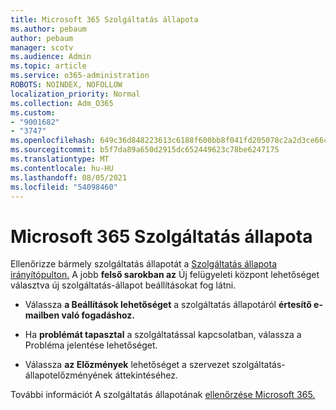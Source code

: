 ```yaml
---
title: Microsoft 365 Szolgáltatás állapota
ms.author: pebaum
author: pebaum
manager: scotv
ms.audience: Admin
ms.topic: article
ms.service: o365-administration
ROBOTS: NOINDEX, NOFOLLOW
localization_priority: Normal
ms.collection: Adm_O365
ms.custom:
- "9001682"
- "3747"
ms.openlocfilehash: 649c36d848223613c6188f600bb8f041fd205078c2a2d3ce66cb3387a4f84bd7
ms.sourcegitcommit: b5f7da89a650d2915dc652449623c78be6247175
ms.translationtype: MT
ms.contentlocale: hu-HU
ms.lasthandoff: 08/05/2021
ms.locfileid: "54098460"
---
```

# <a name="microsoft-365-service-health"></a>Microsoft 365 Szolgáltatás állapota


Ellenőrizze bármely szolgáltatás állapotát a [Szolgáltatás állapota irányítópulton.](https://admin.microsoft.com/Adminportal/Home?source=applauncher#/servicehealth) A jobb **felső sarokban az** Új felügyeleti központ lehetőséget választva új szolgáltatás-állapot beállításokat fog látni.

- Válassza **a Beállítások lehetőséget** a szolgáltatás állapotáról **értesítő e-mailben való fogadáshoz.**

- Ha **problémát tapasztal** a szolgáltatással kapcsolatban, válassza a Probléma jelentése lehetőséget.

- Válassza **az Előzmények** lehetőséget a szervezet szolgáltatás-állapotelőzményének áttekintéséhez. 

További információt A szolgáltatás állapotának [ellenőrzése Microsoft 365.](https://docs.microsoft.com/office365/enterprise/view-service-health) 